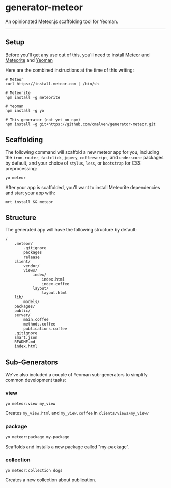 # generator-meteor

An opinionated Meteor.js scaffolding tool for Yeoman.

----

## Setup

Before you'll get any use out of this, you'll need to install [Meteor](http://docs.meteor.com/#quickstart) and [Meteorite](https://github.com/oortcloud/meteorite/) and [Yeoman](http://yeoman.io/gettingstarted.html)

Here are the combined instructions at the time of this writing:

```
# Meteor
curl https://install.meteor.com | /bin/sh

# Meteorite
npm install -g meteorite

# Yeoman
npm install -g yo

# This generator (not yet on npm)
npm install -g git+https://github.com/cmalven/generator-meteor.git
```


## Scaffolding

The following command will scaffold a new meteor app for you, including the `iron-router`, `fastclick`, `jquery`, `coffeescript`, and `underscore` packages by default, and your choice of `stylus`, `less`, or `bootstrap` for CSS preprocessing:

```
yo meteor
```

After your app is scaffolded, you'll want to install Meteorite dependencies and start your app with:

```
mrt install && meteor
```

## Structure

The generated app will have the following structure by default:

```
/
    .meteor/
        .gitignore
        packages
        release
    client/
        vendor/
        views/
        	index/
        		index.html
        		index.coffee
        	layout/
        		layout.html
    lib/
        models/
    packages/
    public/
    server/
        main.coffee
		methods.coffee
		publications.coffee
    .gitignore
	smart.json
	README.md
	index.html
```

## Sub-Generators

We've also included a couple of Yeoman sub-generators to simplify common development tasks:

### view

`yo meteor:view my_view`

Creates `my_view.html` and `my_view.coffee` in `clients/views/my_view/`

### package

`yo meteor:package my-package`

Scaffolds and installs a new package called "my-package".

### collection

`yo meteor:collection dogs`

Creates a new collection about publication.